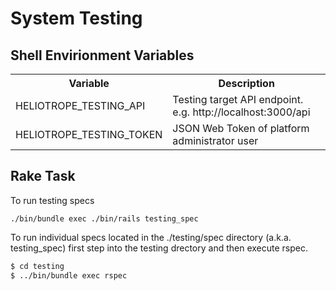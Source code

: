 # System Testing
## Shell Envirionment Variables
<table>
	<tr><th>Variable</th><th>Description</th></tr>
	<tr><td>HELIOTROPE_TESTING_API</td><td>Testing target API endpoint. e.g. http://localhost:3000/api </td></tr>
	<tr><td>HELIOTROPE_TESTING_TOKEN</td><td>JSON Web Token of platform administrator user</td></tr>
</table>

## Rake Task
To run testing specs

`./bin/bundle exec ./bin/rails testing_spec`

To run individual specs located in the ./testing/spec directory (a.k.a. testing_spec) first step into the testing drectory and then execute rspec.
```bash
$ cd testing
$ ../bin/bundle exec rspec
```
